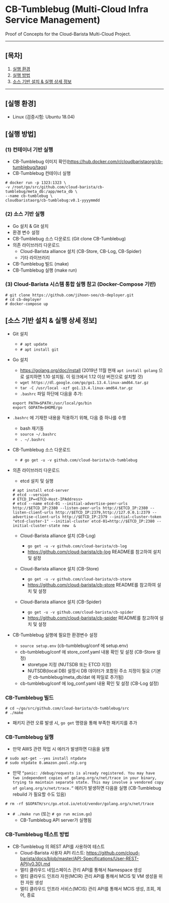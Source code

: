 # CB-Tumblebug (Multi-Cloud Infra Service Management)
Proof of Concepts for the Cloud-Barista Multi-Cloud Project.

***

## [목차]

1. [실행 환경](#실행-환경)
2. [실행 방법](#실행-방법)
3. [소스 기반 설치 & 실행 상세 정보](#소스-기반-설치--실행-상세-정보)

***

## [실행 환경]
- Linux (검증시험: Ubuntu 18.04)

## [실행 방법]

### (1) 컨테이너 기반 실행
- CB-Tumblebug 이미지 확인(https://hub.docker.com/r/cloudbaristaorg/cb-tumblebug/tags)
- CB-Tumblebug 컨테이너 실행
```
# docker run -p 1323:1323 \
-v /root/go/src/github.com/cloud-barista/cb-tumblebug/meta_db:/app/meta_db \
--name cb-tumblebug \
cloudbaristaorg/cb-tumblebug:v0.1-yyyymmdd
```

### (2) 소스 기반 실행

- Go 설치 & Git 설치
- 환경 변수 설정
- CB-Tumblebug 소스 다운로드 (Git clone CB-Tumblebug)
- 의존 라이브러리 다운로드
  - Cloud-Barista alliance 설치 (CB-Store, CB-Log, CB-Spider)
  - 기타 라이브러리
- CB-Tumblebug 빌드 (make)
- CB-Tumblebug 실행 (make run)

### (3) Cloud-Barista 시스템 통합 실행 참고 (Docker-Compose 기반)
```
# git clone https://github.com/jihoon-seo/cb-deployer.git
# cd cb-deployer
# docker-compose up
```

## [소스 기반 설치 & 실행 상세 정보]

- Git 설치
  - `# apt update`
  - `# apt install git`

- Go 설치
  - https://golang.org/doc/install (2019년 11월 현재 `apt install golang` 으로 설치하면 1.10 설치됨. 이 링크에서 1.12 이상 버전으로 설치할 것)
  - `wget https://dl.google.com/go/go1.13.4.linux-amd64.tar.gz`
  - `tar -C /usr/local -xzf go1.13.4.linux-amd64.tar.gz`
  - `.bashrc` 파일 하단에 다음을 추가: 
  ```
  export PATH=$PATH:/usr/local/go/bin
  export GOPATH=$HOME/go
  ```


- `.bashrc` 에 기재한 내용을 적용하기 위해, 다음 중 하나를 수행
  - bash 재기동
  - `source ~/.bashrc`
  - `. ~/.bashrc`

- CB-Tumblebug 소스 다운로드
  - `# go get -u -v github.com/cloud-barista/cb-tumblebug`

- 의존 라이브러리 다운로드
  - etcd 설치 및 실행
  ```Shell
  # apt install etcd-server
  # etcd --version
  # ETCD_IP=<ETCD-Host-IPAddress>
  # etcd --name etcd-01 --initial-advertise-peer-urls http://$ETCD_IP:2380 --listen-peer-urls http://$ETCD_IP:2380 --listen-client-urls http://$ETCD_IP:2379,http://127.0.0.1:2379 --advertise-client-urls http://$ETCD_IP:2379 --initial-cluster-token "etcd-cluster-1" --initial-cluster etcd-01=http://$ETCD_IP:2380 --initial-cluster-state new  &
  ```

  - Cloud-Barista alliance 설치 (CB-Log)
    - `go get -u -v github.com/cloud-barista/cb-log`
    - https://github.com/cloud-barista/cb-log README를 참고하여 설치 및 설정
  
  - Cloud-Barista alliance 설치 (CB-Store)
    - `go get -u -v github.com/cloud-barista/cb-store`
    - https://github.com/cloud-barista/cb-store README를 참고하여 설치 및 설정

  - Cloud-Barista alliance 설치 (CB-Spider)
    - `go get -u -v github.com/cloud-barista/cb-spider`
    - https://github.com/cloud-barista/cb-spider README를 참고하여 설치 및 설정

- CB-Tumblebug 실행에 필요한 환경변수 설정
  - `source setup.env` (cb-tumblebug/conf 에 setup.env)
  - cb-tumblebug/conf 에 store_conf.yaml 내용 확인 및 설정 (CB-Store 설정)
    - storetype 지정 (NUTSDB 또는 ETCD 지정)
    - NUTSDB(local DB) 설정시 DB 데이터가 포함된 주소 지정이 필요 (기본은 cb-tumblebug/meta_db/dat 에 파일로 추가됨)
  - cb-tumblebug/conf 에 log_conf.yaml 내용 확인 및 설정 (CB-Log 설정)


### CB-Tumblebug 빌드

```Shell
# cd ~/go/src/github.com/cloud-barista/cb-tumblebug/src
# ./make
```
- 패키지 관련 오류 발생 시, `go get` 명령을 통해 부족한 패키지를 추가

### CB-Tumblebug 실행
- 만약 AWS 관련 작업 시 에러가 발생하면 다음을 실행
```Shell
# sudo apt-get --yes install ntpdate
# sudo ntpdate 0.amazon.pool.ntp.org
```

- 만약 `“panic: /debug/requests is already registered. You may have two independent copies of golang.org/x/net/trace in your binary, trying to maintain separate state. This may involve a vendored copy of golang.org/x/net/trace.”` 에러가 발생하면 다음을 실행 (CB-Tumblebug rebuild 가 필요할 수도 있음)
```Shell
# rm -rf $GOPATH/src/go.etcd.io/etcd/vendor/golang.org/x/net/trace
```

- `# ./make run` (또는 `# go run mcism.go`)
  - CB-Tumblebug API server가 실행됨

### CB-Tumblebug 테스트 방법

- CB-Tumblebug 의 REST API를 사용하여 테스트
  - Cloud-Barista 사용자 API 리스트: https://github.com/cloud-barista/docs/blob/master/API-Specifications/User-REST-API(v0.30).md
  - 멀티 클라우드 네임스페이스 관리 API를 통해서 Namespace 생성
  - 멀티 클라우드 인프라 자원(MCIR) 관리 API를 통해서 MCIS 및 VM 생성을 위한 자원 생성
  - 멀티 클라우드 인프라 서비스(MCIS) 관리 API를 통해서 MCIS 생성, 조회, 제어, 종료
